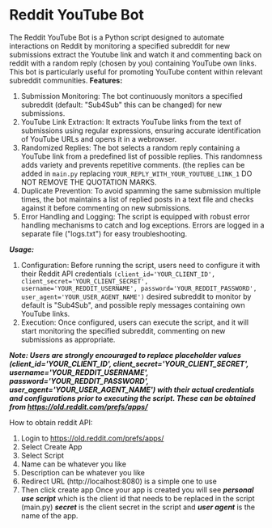# Reddit YouTube Bot
The Reddit YouTube Bot is a Python script designed to automate interactions on Reddit by monitoring a specified subreddit for new submissions extract the Youtube link and watch it and commenting back on reddit with a random reply (chosen by you) containing YouTube own links. This bot is particularly useful for promoting YouTube content within relevant subreddit communities.
**Features:**
1. Submission Monitoring: The bot continuously monitors a specified subreddit (default: "Sub4Sub" this can be changed) for new submissions.
2. YouTube Link Extraction: It extracts YouTube links from the text of submissions using regular expressions, ensuring accurate identification of YouTube URLs and opens it in a webrowser.
3. Randomized Replies: The bot selects a random reply containing a YouTube link from a predefined list of possible replies. This randomness adds variety and prevents repetitive comments. (the replies can be added in ```main.py``` replacing ```YOUR_REPLY_WITH_YOUR_YOUTUBE_LINK_1``` DO NOT REMOVE THE QUOTATION MARKS.
4. Duplicate Prevention: To avoid spamming the same submission multiple times, the bot maintains a list of replied posts in a text file and checks against it before commenting on new submissions.
5. Error Handling and Logging: The script is equipped with robust error handling mechanisms to catch and log exceptions. Errors are logged in a separate file ("logs.txt") for easy troubleshooting.

***Usage:***
1. Configuration: Before running the script, users need to configure it with their Reddit API credentials ```(client_id='YOUR_CLIENT_ID',
    client_secret='YOUR_CLIENT_SECRET', username='YOUR_REDDIT_USERNAME', password='YOUR_REDDIT_PASSWORD', user_agent='YOUR_USER_AGENT_NAME')``` desired subreddit to monitor by default is "Sub4Sub", and possible reply messages containing own YouTube links.
2. Execution: Once configured, users can execute the script, and it will start monitoring the specified subreddit, commenting on new submissions as appropriate.

***Note: Users are strongly encouraged to replace placeholder values (client_id='YOUR_CLIENT_ID',
    client_secret='YOUR_CLIENT_SECRET', username='YOUR_REDDIT_USERNAME', password='YOUR_REDDIT_PASSWORD', user_agent='YOUR_USER_AGENT_NAME') with their actual credentials and configurations prior to executing the script. These can be obtained from https://old.reddit.com/prefs/apps/*** 

How to obtain reddit API: 
1. Login to https://old.reddit.com/prefs/apps/
2. Select Create App
3. Select Script
4. Name can be whatever you like 
5. Description can be whatever you like
6. Redirect URL (http://localhost:8080) is a simple one to use
7. Then click create app
Once your app is created you will see ***personal use script*** which is the client id that needs to be replaced in the script (main.py) ***secret*** is the client secret in the script and ***user agent*** is the name of the app. 

